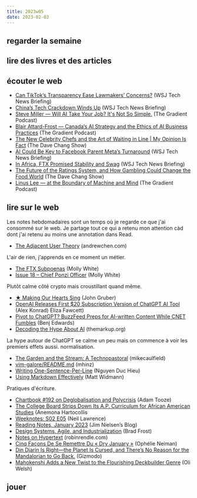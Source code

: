 ```yaml
---
title: 2023w05
date: 2023-02-03
---
```


## regarder la semaine

## lire des livres et des articles


## écouter le web

- [Can TikTok’s Transparency Ease Lawmakers’ Concerns?][article:0] (WSJ Tech News Briefing)
- [China’s Tech Crackdown Winds Up][article:1] (WSJ Tech News Briefing)
- [Steve Miller —  Will AI Take Your Job? It's Not So Simple.][article:2] (The Gradient Podcast)
- [Blair Attard-Frost —  Canada’s AI Strategy and the Ethics of AI Business Practices][article:3] (The Gradient Podcast)
- [The New Celebrity Chefs and the Art of Waiting in Line | My Opinion Is Fact][article:4] (The Dave Chang Show)
- [AI Could Be Key to Facebook Parent Meta’s Turnaround][article:5] (WSJ Tech News Briefing)
- [In Africa, FTX Promised Stability and Swag][article:6] (WSJ Tech News Briefing)
- [The Future of the Ratings System, and How Gambling Could Change the Food World][article:7] (The Dave Chang Show)
- [Linus Lee —  at the Boundary of Machine and Mind][article:8] (The Gradient Podcast)

[podcast:0]: https://share.snipd.com/episode/11d1ec4d-ff82-460c-8248-cb4f58470f11
[podcast:1]: https://share.snipd.com/episode/a56bac39-69b8-4307-8002-cd87f67431ca
[podcast:2]: https://share.snipd.com/episode/e8ca3fa3-7549-49bf-b3ea-f33e81754322
[podcast:3]: https://share.snipd.com/episode/211b05b8-1d84-4a54-823e-6f4344392c9b
[podcast:4]: https://share.snipd.com/episode/6b72747d-c71d-49a4-9f65-d1791cfb5bff
[podcast:5]: https://share.snipd.com/episode/c937df01-8669-41a3-bf1f-8bbc3a4f7c65
[podcast:6]: https://share.snipd.com/episode/21097bf9-f6af-464e-966c-6699a81e7708
[podcast:7]: https://share.snipd.com/episode/9b08906f-c7a2-4529-b54d-99921287d023
[podcast:8]: https://share.snipd.com/episode/69edf9ec-ab49-45fe-8af1-444375802012


## lire sur le web

Les notes hebdomadaires sont un temps où je regarde ce que j'ai consommé sur le web.
Je partage tout ce qui a retenu mon attention càd dont j'ai retenu au moins une annotation dans Read.


- [The Adjacent User Theory][article:7] (andrewchen.com)

L'air de rien, j'apprends en ce moment un métier.


- [The FTX Subpoenas][article:8] (Molly White)
- [Issue 18 – Chief Ponzi Officer][article:5] (Molly White)

Plutôt calme côté crypto mais croustillant quand même.


- [★ Making Our Hearts Sing][article:1] (John Gruber)
- [OpenAI Releases First $20 Subscription Version of ChatGPT AI Tool][article:3] (Alex Konrad)
Eliza Fawcett)
- [Pivot to ChatGPT? BuzzFeed Preps for AI-written Content While CNET Fumbles][article:18] (Benj Edwards)
- [Decoding the Hype About AI][article:19] (themarkup.org)

La hype autour de ChatGPT se calme un peu mais on commence à voir les premiers effets aussi.
normalisation.


- [The Garden and the Stream: A Technopastoral][article:11] (mikecaulfield)
- [vim-galore/README.md][article:17] (mhinz)
- [Writing One-Sentence-Per-Line][article:15] (Nguyen Duc Hieu)
- [Using Markdown Effectively][article:16] (Matt Widmann)

Pratiques d'écriture.


- [Chartbook #192 on Deglobalisation and Polycrisis][article:2] (Adam Tooze)
- [The College Board Strips Down Its A.P. Curriculum for African American Studies][article:6] (Anemona Hartocollis
- [Weeknotes: S02 E05][article:14] (Neil Lawrence)
- [Reading Notes, January 2023][article:0] (Jim Nielsen’s Blog)
- [Design Systems, Agile, and Industrialization][article:9] (Brad Frost)
- [Notes on Hypertext][article:10] (robinrendle.com)
- [Cinq Façons De Se Remettre Du « Dry January »][article:12] (Ophélie Neiman)
- [Din Djarin Is Right—the Planet Is Cursed, and There’s No Reason for the Mandalorian to Go Back.][article:4] (Gizmodo)
- [Mahokenshi Adds a New Twist to the Flourishing Deckbuilder Genre][article:13] (Oli Welsh)

[article:0]: https://blog.jim-nielsen.com/2023/reading-notes-january/
[article:1]: https://daringfireball.net/2023/02/making_our_hearts_sing
[article:2]: https://adamtooze.substack.com/p/chartbook-192-on-deglobalisation
[article:3]: https://www.forbes.com/sites/alexkonrad/2023/02/01/openai-releases-first-subscription-chatgpt/
[article:4]: https://gizmodo.com/mandalore-star-wars-mandalorian-season-three-clone-wars-1850061003
[article:5]: https://open.substack.com/pub/mollywhite/p/issue-18-chief-ponzi-officer
[article:6]: https://www.nytimes.com/2023/02/01/us/college-board-advanced-placement-african-american-studies.html
[article:7]: https://andrewchen.com/the-adjacent-user-theory/
[article:8]: https://open.substack.com/pub/mollywhite/p/the-ftx-subpoenas
[article:9]: https://bradfrost.com/blog/post/design-systems-agile-and-industrialization/
[article:10]: https://www.robinrendle.com/notes/notes-on-hypertext/
[article:11]: https://hapgood.us/2015/10/17/the-garden-and-the-stream-a-technopastoral/
[article:12]: https://www.lemonde.fr/le-monde-passe-a-table/article/2023/01/29/cinq-facons-de-se-remettre-du-dry-january_6159712_6082232.html
[article:13]: https://www.polygon.com/23574441/mahokenshi-deckbuilding-tactics-release-date-review-impressions
[article:14]: https://weeknot.es/weeknotes-s02-e05-7289926120bd
[article:15]: https://hieuphay.com/one-sentence-per-line/
[article:16]: https://mattwidmann.net/notes/using-markdown-effectively/
[article:17]: https://github.com/mhinz/vim-galore/blob/master/README.md
[article:18]: https://arstechnica.com/information-technology/2023/01/pivot-to-chatgpt-buzzfeed-preps-for-ai-written-content-while-cnet-fumbles/
[article:19]: https://themarkup.org/hello-world/2023/01/28/decoding-the-hype-about-ai


## jouer
